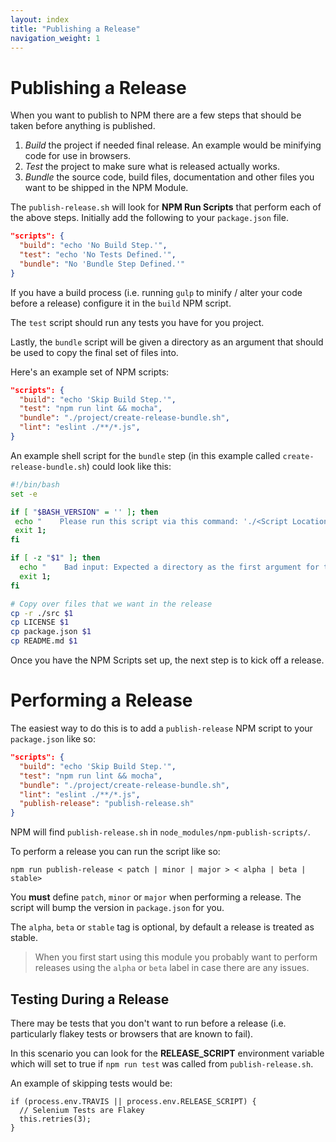 ```yaml
---
layout: index
title: "Publishing a Release"
navigation_weight: 1
---
```


# Publishing a Release

When you want to publish to NPM there are a few steps that should be taken
before anything is published.

1. *Build* the project if needed final release. An example would be minifying
   code for use in browsers.
1. *Test* the project to make sure what is released actually works.
1. *Bundle* the source code, build files, documentation and other files
   you want to be shipped in the NPM Module.

The `publish-release.sh` will look for **NPM Run Scripts** that perform each
of the above steps. Initially add the following to your `package.json` file.

```json
"scripts": {
  "build": "echo 'No Build Step.'",
  "test": "echo 'No Tests Defined.'",
  "bundle": "No 'Bundle Step Defined.'"
}
```

If you have a build process (i.e. running `gulp` to minify / alter your
code before a release) configure it in the `build` NPM script.

The `test` script should run any tests you have for you project.

Lastly, the `bundle` script will be given a directory as an argument
that should be used to copy the final set of files into.

Here's an example set of NPM scripts:

```json
"scripts": {
  "build": "echo 'Skip Build Step.'",
  "test": "npm run lint && mocha",
  "bundle": "./project/create-release-bundle.sh",
  "lint": "eslint ./**/*.js",
}
```

An example shell script for the `bundle` step (in this example called
`create-release-bundle.sh`) could look like this:

```bash
#!/bin/bash
set -e

if [ "$BASH_VERSION" = '' ]; then
 echo "    Please run this script via this command: './<Script Location>/<Script Name>.sh'"
 exit 1;
fi

if [ -z "$1" ]; then
  echo "    Bad input: Expected a directory as the first argument for the path to put the final bundle files into (i.e. ./tagged-release)";
  exit 1;
fi

# Copy over files that we want in the release
cp -r ./src $1
cp LICENSE $1
cp package.json $1
cp README.md $1
```

Once you have the NPM Scripts set up, the next step is to kick off a release.

# Performing a Release

The easiest way to do this is to add a `publish-release` NPM script to your
`package.json` like so:

```json
"scripts": {
  "build": "echo 'Skip Build Step.'",
  "test": "npm run lint && mocha",
  "bundle": "./project/create-release-bundle.sh",
  "lint": "eslint ./**/*.js",
  "publish-release": "publish-release.sh"
}
```

NPM will find `publish-release.sh` in `node_modules/npm-publish-scripts/`.

To perform a release you can run the script like so:

    npm run publish-release < patch | minor | major > < alpha | beta | stable>

You **must** define `patch`, `minor` or `major` when performing a
release. The script will bump the version in `package.json` for you.

The `alpha`, `beta` or `stable` tag is optional, by default a release is
treated as stable.

> When you first start using this module you probably want to
> perform releases using the `alpha` or `beta` label in case there are
> any issues.

## Testing During a Release

There may be tests that you don't want to run before a release (i.e.
particularly flakey tests or browsers that are known to fail).

In this scenario you can look for the **RELEASE_SCRIPT** environment variable
which will set to true if `npm run test` was called from `publish-release.sh`.

An example of skipping tests would be:

    if (process.env.TRAVIS || process.env.RELEASE_SCRIPT) {
      // Selenium Tests are Flakey
      this.retries(3);
    }
